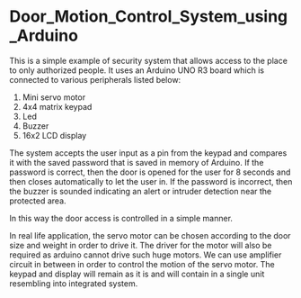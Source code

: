 # Door_Motion_Control_System_using_Arduino

This is a simple example of security system that allows access to the place to only authorized people.
It uses an Arduino UNO R3 board which is connected to various peripherals listed below:
1) Mini servo motor
2) 4x4 matrix keypad
3) Led
4) Buzzer
5) 16x2 LCD display

The system accepts the user input as a pin from the keypad and compares it with the saved password that is saved in memory of Arduino.
If the password is correct, then the door is opened for the user for 8 seconds and then closes automatically to let the user in.
If the password is incorrect, then the buzzer is sounded indicating an alert or intruder detection near the protected area.

In this way the door access is controlled in a simple manner.

In real life application, the servo motor can be chosen according to the door size and weight in order to drive it.
The driver for the motor will also be required as arduino cannot drive such huge motors.
We can use amplifier circuit in between in order to control the motion of the servo motor.
The keypad and display will remain as it is and will contain in a single unit resembling into integrated system.
